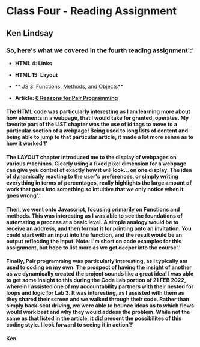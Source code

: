 # Class Four - Reading Assignment

## Ken Lindsay

### So, here's what we covered in the fourth reading assignment':' 

- **HTML  4: Links**
- **HTML 15: Layout**

- **  JS  3: Functions, Methods, and Objects**
- **Article: [6 Reasons for Pair Programming](https://www.codefellows.org/blog/6-reasons-for-pair-programming/)**

#### The HTML code was particularly interesting as I am learning more about how elements in a webpage, that I would take for granted, operates. My favorite part of the LIST chapter was the use of id tags to move to a particular section of a webpage! Being used to long lists of content and being able to jump to that particular article, it made a lot more sense as to how it worked'!'

#### The LAYOUT chapter introduced me to the display of webpages on various machines. Clearly using a fixed pixel dimension for a webpage can give you control of exactly how it will look... on one display. The idea of dynamically reacting to the user's preferences, or simply writing everything in terms of percentages, really highlights the large amount of work that goes into something so intuitive that we only notice when it goes wrong'.'

#### Then, we went onto Javascript, focusing primarily on Functions and methods. This was interesting as I was able to see the foundations of automating a process at a basic level. A simple analogy would be to receive an address, and then format it for printing onto an invitation. You could start with an input into the function, and the result would be an output reflecting the input. Note: I'm short on code examples for this assignment, but hope to list more as we get deeper into the course'.'

#### Finally, Pair programming was particularly interesting, as I typically am used to coding on my own. The prospect of having the insight of another as we dynamically created the project sounds like a great idea! I was able to get some insight to  this during the Code Lab portion of 21 FEB 2022, wherein I assisted one of my accountability partners with their nested for loops and logic for Lab 3. It was interesting, as I assisted with them as they shared their screen and we walked through their code. Rather than simply back-seat driving, we were able to bounce ideas as to which flows would work best and why they would addess the problem. While not the same as that listed in the article, it did present the possibilites of this coding style. I look forward to seeing it in action'!'

#### Ken
